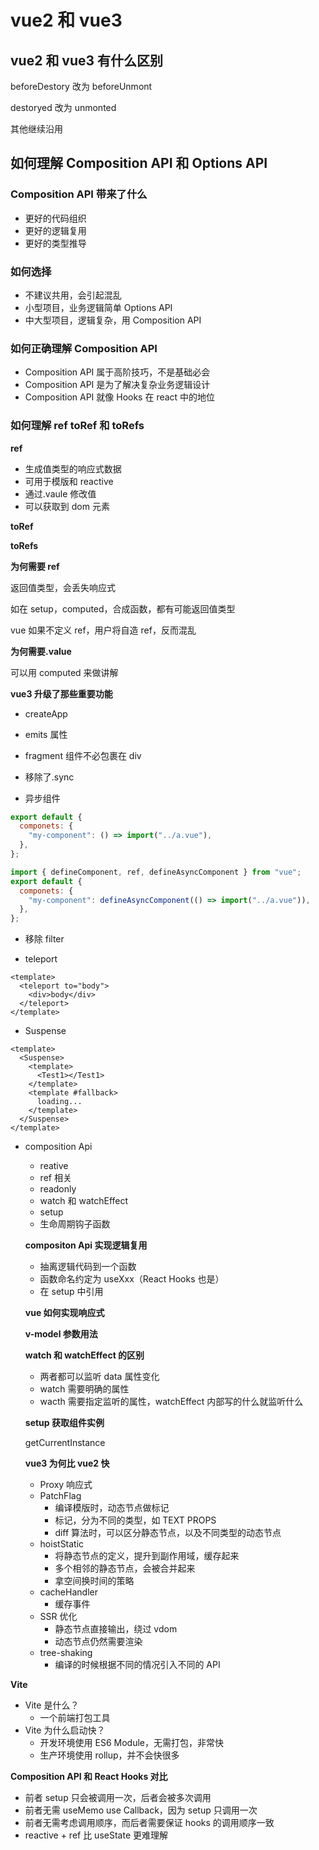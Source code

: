 # vue2 和 vue3

## vue2 和 vue3 有什么区别

beforeDestory 改为 beforeUnmont

destoryed 改为 unmonted

其他继续沿用

## 如何理解 Composition API 和 Options API

### Composition API 带来了什么

- 更好的代码组织
- 更好的逻辑复用
- 更好的类型推导

### 如何选择

- 不建议共用，会引起混乱
- 小型项目，业务逻辑简单 Options API
- 中大型项目，逻辑复杂，用 Composition API

### 如何正确理解 Composition API

- Composition API 属于高阶技巧，不是基础必会
- Composition API 是为了解决复杂业务逻辑设计
- Composition API 就像 Hooks 在 react 中的地位

### 如何理解 ref toRef 和 toRefs

**ref**

- 生成值类型的响应式数据
- 可用于模版和 reactive
- 通过.vaule 修改值
- 可以获取到 dom 元素

**toRef**

**toRefs**

**为何需要 ref**

返回值类型，会丢失响应式

如在 setup，computed，合成函数，都有可能返回值类型

vue 如果不定义 ref，用户将自造 ref，反而混乱

**为何需要.value**

可以用 computed 来做讲解


**vue3 升级了那些重要功能**

- createApp
- emits 属性
- fragment
  组件不必包裹在 div
- 移除了.sync

  <!--v2-->

  <MyComponent :title.sync="title"></MyComponent>

  <!--v3-->

  <MyComponent v-model.title="title"></MyComponent>

- 异步组件
  <!--v2-->

```js
export default {
  componets: {
    "my-component": () => import("../a.vue"),
  },
};
```

<!--v3-->

```js
import { defineComponent, ref, defineAsyncComponent } from "vue";
export default {
  componets: {
    "my-component": defineAsyncComponent(() => import("../a.vue")),
  },
};
```

- 移除 filter

- teleport

```vue
<template>
  <teleport to="body">
    <div>body</div>
  </teleport>
</template>
```

- Suspense

```vue
<template>
  <Suspense>
    <template>
      <Test1></Test1>
    </template>
    <template #fallback>
      loading...
    </template>
  </Suspense>
</template>
```

- composition Api

  - reative
  - ref 相关
  - readonly
  - watch 和 watchEffect
  - setup
  - 生命周期钩子函数

  **compositon Api 实现逻辑复用**

  - 抽离逻辑代码到一个函数
  - 函数命名约定为 useXxx（React Hooks 也是）
  - 在 setup 中引用

  **vue 如何实现响应式**

  **v-model 参数用法**

  **watch 和 watchEffect 的区别**

  - 两者都可以监听 data 属性变化
  - watch 需要明确的属性
  - wacth 需要指定监听的属性，watchEffect 内部写的什么就监听什么

  **setup 获取组件实例**

  getCurrentInstance

  **vue3 为何比 vue2 快**

  - Proxy 响应式
  - PatchFlag
    - 编译模版时，动态节点做标记
    - 标记，分为不同的类型，如 TEXT PROPS
    - diff 算法时，可以区分静态节点，以及不同类型的动态节点
  - hoistStatic
    - 将静态节点的定义，提升到副作用域，缓存起来
    - 多个相邻的静态节点，会被合并起来
    - 拿空间换时间的策略
  - cacheHandler
    - 缓存事件
  - SSR 优化
    - 静态节点直接输出，绕过 vdom
    - 动态节点仍然需要渲染
  - tree-shaking
    - 编译的时候根据不同的情况引入不同的 API

**Vite**

- Vite 是什么？
  - 一个前端打包工具
- Vite 为什么启动快？
  - 开发环境使用 ES6 Module，无需打包，非常快
  - 生产环境使用 rollup，并不会快很多

**Composition API 和 React Hooks 对比**

- 前者 setup 只会被调用一次，后者会被多次调用
- 前者无需 useMemo use Callback，因为 setup 只调用一次
- 前者无需考虑调用顺序，而后者需要保证 hooks 的调用顺序一致
- reactive + ref 比 useState 更难理解
